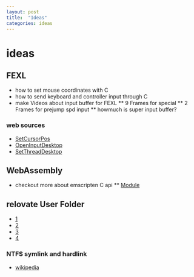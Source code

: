 ```yaml
---
layout: post
title:  "Ideas"
categories: ideas
---
```


# ideas

## FEXL
* how to set mouse coordinates with C
* how to send keyboard and controller input through C
* make Videos about input buffer for FEXL
** 9 Frames for special
** 2 Frames for prejump spd input
** howmuch is super input buffer?
### web sources
* [SetCursorPos ](https://docs.microsoft.com/en-us/windows/desktop/api/winuser/nf-winuser-setcursorpos)  
* [OpenInputDesktop ](https://docs.microsoft.com/en-us/windows/desktop/api/winuser/nf-winuser-openinputdesktop)
* [SetThreadDesktop](https://docs.microsoft.com/en-us/windows/desktop/api/winuser/nf-winuser-setthreaddesktop)

## WebAssembly
* checkout more about emscripten C api
** [Module](https://kripken.github.io/emscripten-site/docs/api_reference/module.html)

## relovate User Folder
* [1](https://lifehacker.com/5467758/move-the-users-directory-in-windows-7)
* [2](https://www.sevenforums.com/tutorials/124198-user-profiles-create-move-during-windows-7-installation-3.html#post1159551)
* [3](https://answers.microsoft.com/en-us/windows/forum/windows_7-desktop/change-the-default-location-of-userprofile-move/dd5a0720-909e-4b71-b665-ba8af19a104f)
* [4](https://answers.microsoft.com/en-us/windows/forum/windows_10-files/relocating-user-folders-in-windows-7-windows-10/382b610b-ab12-4d10-98ec-e92f0f736294)

### NTFS symlink and hardlink
* [wikipedia](https://en.wikipedia.org/wiki/NTFS_symbolic_link)
